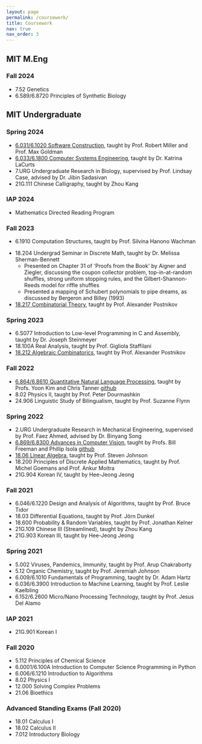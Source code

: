 ```yaml
---
layout: page
permalink: /coursework/
title: Coursework
nav: true
nav_order: 3
---
```


## MIT M.Eng
### Fall 2024
* 7.52 Genetics
* 6.589/6.8720 Principles of Synthetic Biology

## MIT Undergraduate
### Spring 2024
* [6.031/6.1020 Software Construction](https://web.mit.edu/6.102/www/sp24/), taught by Prof. Robert Miller and Prof. Max Goldman
* [6.033/6.1800 Computer Systems Engineering](https://web.mit.edu/6.1800/www/), taught by Dr. Katrina LaCurts
* 7.URG Undergraduate Research in Biology, supervised by Prof. Lindsay Case, advised by Dr. Jibin Sadasivan
* 21G.111 Chinese Calligraphy, taught by Zhou Kang

### IAP 2024
* Mathematics Directed Reading Program
  <!-- * Discussing [Parametrized Algorithms](https://books.google.com/books/about/Parameterized_Algorithms.html?id=Frg0CgAAQBAJ&source=kp_book_description), presented on Chapters 2 and 5 with Alek Westover and Tomasz &#x015A;alusarczyk [slides](https://saqzhao.github.io/assets/pdf/DRP_2024_Presentation.pdf) -->

### Fall 2023
* 6.1910 Computation Structures, taught by Prof. Silvina Hanono Wachman
<!-- * [6.867/6.7900 Machine Learning](https://gradml.mit.edu/), taught by Profs. Pulkit Agrawal, Stephen Bates, Tommi Jaakali, Shen Shen [Term Paper](https://saqzhao.github.io/assets/pdf/6_867_Term_Paper.pdf) -->
* 18.204 Undergrad Seminar in Discrete Math, taught by Dr. Melissa Sherman-Bennett
  * Presented on Chapter 31 of 'Proofs from the Book' by Aigner and Ziegler, discussing the coupon collector problem, top-in-at-random shuffles, strong uniform stopping rules, and the Gilbert-Shannon-Reeds model for riffle shuffles
  * Presented a mapping of Schubert polynomials to pipe dreams, as discussed by Bergeron and Billey (1993) 
  <!-- * [Term paper](https://saqzhao.github.io/assets/pdf/18_204-Term-Paper.pdf) studying relationship between pipedreams and bumpless pipedreams -->
* [18.217 Combinatorial Theory](https://math.mit.edu/~apost/courses/18.217/), taught by Prof. Alexander Postnikov

### Spring 2023
<!-- * 6.4550/21M.385 Interactive Music Systems, taught by Prof. Eran Egozy [github]((https://github.com/saqzhao/Mirror-of-21m.385)) -->
* 6.S077 Introduction to Low-level Programming in C and Assembly, taught by Dr. Joseph Steinmeyer
* 18.100A Real Analysis, taught by Prof. Gigliola Staffilani
* [18.212 Algebraic Combinatorics](https://math.mit.edu/~apost/courses/18.212_2023/), taught by Prof. Alexander Postnikov

### Fall 2022
* [6.864/6.8610 Quantitative Natural Language Processing](https://mit-6861.github.io/), taught by Profs. Yoon Kim and Chris Tanner [github](https://github.com/saqzhao/Mirror-of-6.8610)
* 8.02 Physics II, taught by Prof. Peter Dourmashkin
* 24.906 Linguistic Study of Bilingualism, taught by Prof. Suzanne Flynn

### Spring 2022
* 2.URG Undergraduate Research in Mechanical Engineering, supervised by Prof. Faez Ahmed, advised by Dr. Binyang Song
* [6.869/6.8300 Advances in Computer Vision](http://6.869.csail.mit.edu/sp22/index.html), taught by Profs. Bill Freeman and Phillip Isola [github](https://github.com/emilyzfliu/vis-sounds)
* [18.06 Linear Algebra](https://github.com/mitmath/1806/tree/spring22), taught by Prof. Steven Johnson
* 18.200 Principles of Discrete Applied Mathematics, taught by Prof. Michel Goemans and Prof. Ankur Moitra
* 21G.904 Korean IV, taught by Hee-Jeong Jeong

### Fall 2021
* 6.046/6.1220 Design and Analysis of Algorithms, taught by Prof. Bruce Tidor
* 18.03 Differential Equations, taught by Prof. Jörn Dunkel
* 18.600 Probability & Random Variables, taught by Prof. Jonathan Kelner
* 21G.109 Chinese III (Streamlined), taught by Zhou Kang
* 21G.903 Korean III, taught by Hee-Jeong Jeong

### Spring 2021
* 5.002 Viruses, Pandemics, Immunity, taught by Prof. Arup Chakraborty
* 5.12 Organic Chemistry, taught by Prof. Jeremiah Johnson
* 6.009/6.1010 Fundamentals of Programming, taught by Dr. Adam Hartz
* 6.036/6.3900 Introduction to Machine Learning, taught by Prof. Leslie Kaelbling
* 6.152/6.2600 Micro/Nano Processing Technology, taught by Prof. Jesus Del Alamo

### IAP 2021
* 21G.901 Korean I

### Fall 2020
* 5.112 Principles of Chemical Science
* 6.0001/6.100A Introduction to Computer Science Programming in Python
* 6.006/6.1210 Introduction to Algorithms
* 8.02 Physics I
* 12.000 Solving Complex Problems
* 21.06 Bioethics

### Advanced Standing Exams (Fall 2020)
* 18.01 Calculus I
* 18.02 Calculus II
* 7.012 Introductory Biology
